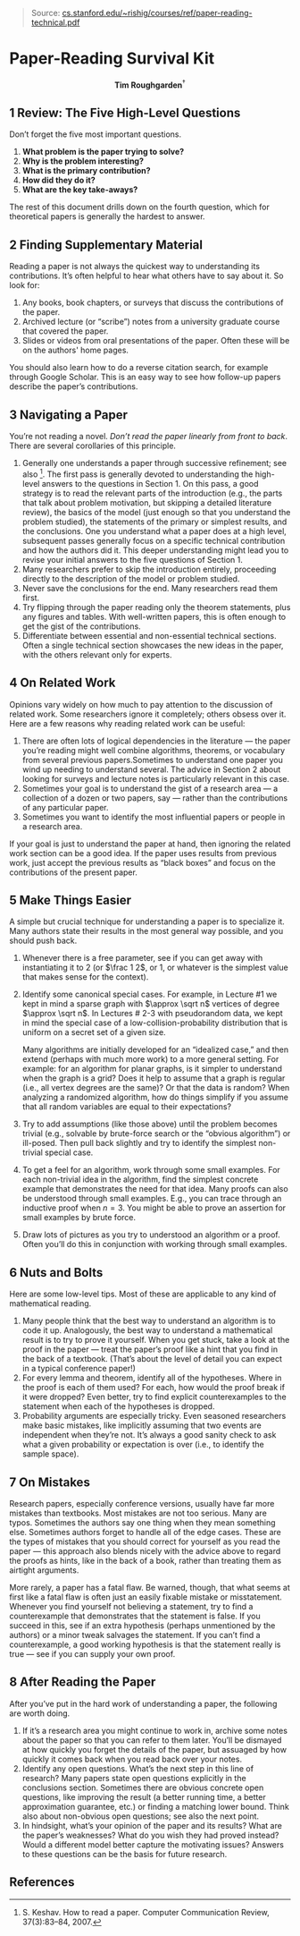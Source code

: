 > Source: [cs.stanford.edu/\~rishig/courses/ref/paper-reading-technical.pdf](https://cs.stanford.edu/~rishig/courses/ref/paper-reading-technical.pdf)

# Paper-Reading Survival Kit 

<p style="text-align: center;"><b>Tim Roughgarden</b><sup>†</sup></p>

## 1 Review: The Five High-Level Questions

Don’t forget the five most important questions.

1. **What problem is the paper trying to solve?**
2. **Why is the problem interesting?**
3. **What is the primary contribution?**
4. **How did they do it?**
5. **What are the key take-aways?**

The rest of this document drills down on the fourth question, which for theoretical papers
is generally the hardest to answer.

## 2 Finding Supplementary Material

Reading a paper is not always the quickest way to understanding its contributions. It’s often
helpful to hear what others have to say about it. So look for:

1. Any books, book chapters, or surveys that discuss the contributions of the paper.
2. Archived lecture (or “scribe”) notes from a university graduate course that covered the
    paper.
3. Slides or videos from oral presentations of the paper. Often these will be on the authors' home pages.

You should also learn how to do a reverse citation search, for example through Google
Scholar. This is an easy way to see how follow-up papers describe the paper’s contributions.

## 3 Navigating a Paper

You’re not reading a novel. *Don’t read the paper linearly from front to back*. There are several corollaries of this principle.

1. Generally one understands a paper through successive refinement; see also [^1]. The first pass is generally devoted to understanding the high-level answers to the questions in Section 1. On this pass, a good strategy is to read the relevant parts of the introduction (e.g., the parts that talk about problem motivation, but skipping a detailed literature review), the basics of the model (just enough so that you understand the problem studied), the statements of the primary or simplest results, and the conclusions. One you understand what a paper does at a high level, subsequent passes generally focus on a specific technical contribution and how the authors did it. This deeper  understanding might lead you to revise your initial answers to the five questions of Section 1.
2. Many researchers prefer to skip the introduction entirely, proceeding directly to the description of the model or problem studied.
3. Never save the conclusions for the end. Many researchers read them first.
4. Try flipping through the paper reading only the theorem statements, plus any figures and tables. With well-written papers, this is often enough to get the gist of the contributions.
5. Differentiate between essential and non-essential technical sections. Often a single technical section showcases the new ideas in the paper, with the others relevant only for experts.

## 4 On Related Work

Opinions vary widely on how much to pay attention to the discussion of related work. Some
researchers ignore it completely; others obsess over it. Here are a few reasons why reading
related work can be useful:

1. There are often lots of logical dependencies in the literature — the paper you’re reading might well combine algorithms, theorems, or vocabulary from several previous papers.Sometimes to understand one paper you wind up needing to understand several. The advice in Section 2 about looking for surveys and lecture notes is particularly relevant in this case.
2. Sometimes your goal is to understand the gist of a research area — a collection of a
    dozen or two papers, say — rather than the contributions of any particular paper.
3. Sometimes you want to identify the most influential papers or people in a research
    area.

If your goal is just to understand the paper at hand, then ignoring the related work
section can be a good idea. If the paper uses results from previous work, just accept the
previous results as “black boxes” and focus on the contributions of the present paper.

## 5 Make Things Easier

A simple but crucial technique for understanding a paper is to specialize it. Many authors
state their results in the most general way possible, and you should push back.

1. Whenever there is a free parameter, see if you can get away with instantiating it to 2 (or $\frac 1 2$, or 1, or whatever is the simplest value that makes sense for the context).
2. Identify some canonical special cases. For example, in Lecture \#1 we kept in mind a sparse graph with $\approx \sqrt n$ vertices of degree $\approx \sqrt n$. In Lectures \# 2-3 with pseudorandom data, we kept in mind the special case of a low-collision-probability distribution that is uniform on a secret set of a given size.
   
   Many algorithms are initially developed for an “idealized case,” and then extend (perhaps with much more work) to a more general setting. For example: for an algorithm for planar graphs, is it simpler to understand when the graph is a grid? Does it help to assume that a graph is regular (i.e., all vertex degrees are the same)? Or that the data is random? When analyzing a randomized algorithm, how do things simplify if you assume that all random variables are equal to their expectations?
3. Try to add assumptions (like those above) until the problem becomes trivial (e.g., solvable by brute-force search or the “obvious algorithm”) or ill-posed. Then pull back slightly and try to identify the simplest non-trivial special case.
4. To get a feel for an algorithm, work through some small examples. For each non-trivial idea in the algorithm, find the simplest concrete example that demonstrates the need for that idea. Many proofs can also be understood through small examples. E.g., you can trace  through an inductive proof when $n= 3$. You might be able to prove an assertion for small examples by brute force.
5. Draw lots of pictures as you try to understood an algorithm or a proof. Often you’ll do this in conjunction with working through small examples.

## 6 Nuts and Bolts

Here are some low-level tips. Most of these are applicable to any kind of mathematical
reading.

1. Many people think that the best way to understand an algorithm is to code it up. Analogously, the best way to understand a mathematical result is to try to prove it yourself. When you get stuck, take a look at the proof in the paper — treat the paper’s proof like a hint that you find in the back of a textbook. (That’s about the level of detail you can expect in a typical conference paper!)
2. For every lemma and theorem, identify all of the hypotheses. Where in the proof is each of them used? For each, how would the proof break if it were dropped? Even better, try to find explicit counterexamples to the statement when each of the hypotheses is dropped.
3. Probability arguments are especially tricky. Even seasoned researchers make basic mistakes, like implicitly assuming that two events are independent when they’re not. It’s always a good sanity check to ask what a given probability or expectation is over (i.e., to identify the sample space).

## 7 On Mistakes

Research papers, especially conference versions, usually have far more mistakes than textbooks. Most mistakes are not too serious. Many are typos. Sometimes the authors say one thing when they mean something else. Sometimes authors forget to handle all of the edge cases. These are the types of mistakes that you should correct for yourself as you read the paper — this approach also blends nicely with the advice above to regard the proofs as hints, like in the back of a book, rather than treating them as airtight arguments. 

More rarely, a paper has a fatal flaw. Be warned, though, that what seems at first like a fatal flaw is often just an easily fixable mistake or misstatement. Whenever you find yourself not believing a statement, try to find a counterexample that demonstrates that the statement is false. If you succeed in this, see if an extra hypothesis (perhaps unmentioned by the authors) or a minor tweak salvages the statement. If you can’t find a counterexample, a good working hypothesis is that the statement really is true — see if you can supply your own proof.

## 8 After Reading the Paper

After you’ve put in the hard work of understanding a paper, the following are worth doing. 

1. If it’s a research area you might continue to work in, archive some notes about the paper so that you can refer to them later. You’ll be dismayed at how quickly you forget the details of the paper, but assuaged by how quickly it comes back when you read back over your notes. 
2. Identify any open questions. What’s the next step in this line of research? Many papers state open questions explicitly in the conclusions section. Sometimes there are obvious concrete open questions, like improving the result (a better running time, a better approximation guarantee, etc.) or finding a matching lower bound. Think also about non-obvious open questions; see also the next point. 
3. In hindsight, what’s your opinion of the paper and its results? What are the paper’s weaknesses? What do you wish they had proved instead? Would a different model better capture the motivating issues? Answers to these questions can be the basis for future research.

## References

[^1]: S. Keshav. How to read a paper. Computer Communication Review, 37(3):83–84, 2007.


